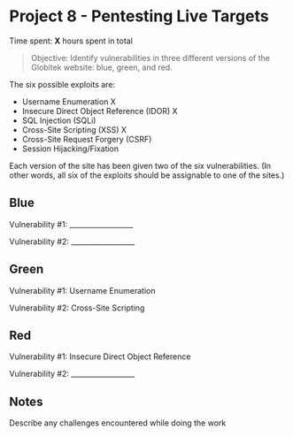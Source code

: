 # Project 8 - Pentesting Live Targets

Time spent: **X** hours spent in total

> Objective: Identify vulnerabilities in three different versions of the Globitek website: blue, green, and red.

The six possible exploits are:
* Username Enumeration X
* Insecure Direct Object Reference (IDOR) X
* SQL Injection (SQLi)
* Cross-Site Scripting (XSS) X
* Cross-Site Request Forgery (CSRF)
* Session Hijacking/Fixation

Each version of the site has been given two of the six vulnerabilities. (In other words, all six of the exploits should be assignable to one of the sites.)

## Blue

Vulnerability #1: __________________

Vulnerability #2: __________________


## Green

Vulnerability #1: Username Enumeration

Vulnerability #2: Cross-Site Scripting


## Red

Vulnerability #1: Insecure Direct Object Reference

Vulnerability #2: __________________


## Notes

Describe any challenges encountered while doing the work
